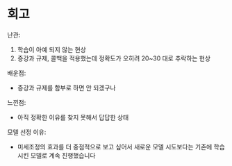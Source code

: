 # 회고

난관:
1. 학습이 아예 되지 않는 현상
2. 증강과 규제, 콜백을 적용했는데 정확도가 오히려 20~30 대로 추락하는 현상

배운점:
* 증강과 규제를 함부로 하면 안 되겠구나

느낀점:
* 아직 정확한 이유를 찾지 못해서 답답한 상태

모델 선정 이유:
* 미세조정의 효과를 더 중점적으로 보고 싶어서 새로운 모델 시도보다는 기존에 학습시킨 모델로 계속 진행했습니다
